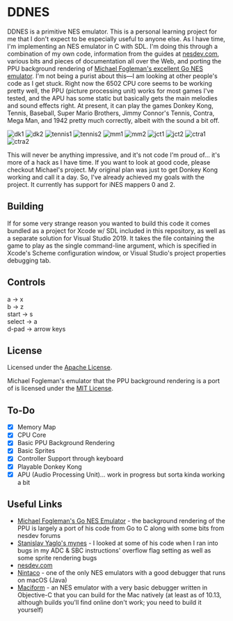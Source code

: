 # DDNES
DDNES is a primitive NES emulator. This is a personal learning project for me that I don't expect to be especially useful to anyone else. As I have time, I'm implementing an NES emulator in C with SDL. I'm doing this through a combination of my own code, information from the guides at [nesdev.com](https://www.nesdev.com/), various bits and pieces of documentation all over the Web, and porting the PPU background rendering of [Michael Fogleman's excellent Go NES emulator](https://github.com/fogleman/nes). I'm not being a purist about this—I am looking at other people's code as I get stuck. Right now the 6502 CPU core seems to be working pretty well, the PPU (picture processing unit) works for most games I've tested, and the APU has some static but basically gets the main melodies and sound effects right. At present, it can play the games Donkey Kong, Tennis, Baseball, Super Mario Brothers, Jimmy Connor's Tennis, Contra, Mega Man, and 1942 pretty much correctly, albeit with the sound a bit off.

![dk1](dk1.png) ![dk2](dk2.png)
![tennis1](tennis1.png) ![tennis2](tennis2.png)
![mm1](mm1.png) ![mm2](mm2.png)
![jct1](jct1.png) ![jct2](jct2.png)
![ctra1](ctra1.png) ![ctra2](ctra2.png)

This will never be anything impressive, and it's not code I'm proud of... it's more of a hack as I have time. If you want to look at good code, please checkout Michael's project. My original plan was just to get Donkey Kong working and call it a day. So, I've already achieved my goals with the project. It currently has support for iNES mappers 0 and 2.

## Building

If for some very strange reason you wanted to build this code it comes bundled as a project for Xcode w/ SDL included in this repository, as well as a separate solution for Visual Studio 2019. It takes the file containing the game to play as the single command-line argument, which is specified in Xcode's Scheme configuration window, or Visual Studio's project properties debugging tab.

## Controls

a -> x  
b -> z  
start -> s  
select -> a  
d-pad -> arrow keys

## License

Licensed under the [Apache License](LICENSE).

Michael Fogleman's emulator that the PPU background rendering is a port of is licensed under the [MIT License](https://github.com/fogleman/nes/blob/master/LICENSE.md).

## To-Do
- [X] Memory Map
- [X] CPU Core
- [X] Basic PPU Background Rendering
- [X] Basic Sprites
- [X] Controller Support through keyboard
- [X] Playable Donkey Kong
- [X] APU (Audio Processing Unit)... work in progress but sorta kinda working a bit

## Useful Links
- [Michael Fogleman's Go NES Emulator](https://github.com/fogleman/nes) - the background rendering of the PPU is largely a port of his code from Go to C along with some bits from nesdev forums
- [Stanislav Yaglo's mynes](https://github.com/yaglo/mynes) - I looked at some of his code when I ran into bugs in my ADC & SBC instructions' overflow flag setting as well as some sprite rendering bugs
- [nesdev.com](https://www.nesdev.com/)
- [Nintaco](http://nintaco.com) - one of the only NES emulators with a good debugger that runs on macOS (Java)
- [Maciform](https://github.com/macifom/macifom) - an NES emulator with a very basic debugger written in Objective-C that you can build for the Mac natively (at least as of 10.13, although builds you'll find online don't work; you need to build it yourself)

